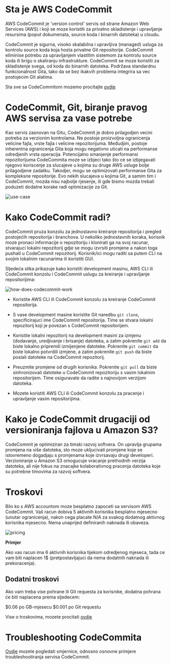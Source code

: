 # Sta je AWS CodeCommit

AWS CodeCommit je 'version control' servis od strane Amazon Web Services (AWS) i koji se moze koristiti za privatno skladistenje i upravljanje resursima (poput dokumenata, source koda i binarnih datoteka) u cloudu.

CodeCommit je sigurna, visoko skalabilna i upravljiva (managed) usluga za kontrolu source koda koja hosta privatne Git repositorije. CodeCommit eliminise potrebu za upravljanjem vlastitim sistemom za kontrolu source koda ili brigu o skaliranju infrastrukture. CodeCommit se moze koristiti za skladistenje svega, od koda do binarnih datoteka. Podržava standardnu funkcionalnost Gita, tako da se bez ikakvih problema integrira sa vec postojecim Git alatima.

Sta sve sa CodeCommitom mozemo procitajte [ovdje](https://docs.aws.amazon.com/codecommit/latest/userguide/welcome.html#welcome-introducing)


#

# CodeCommit, Git, biranje pravog AWS servisa za vase potrebe

Kao servis zasnovan na Gitu, CodeCommit je dobro prilagodjen vecini potreba za verzionim kontrolama. Ne postoje proizvoljna ogranicenja velicine fajla, vrste fajla i velicine repozitorijuma. Međudjim, postoje inherentna ogranicenja Gita koja mogu negativno uticati na performanse odredjenih vrsta operacija. Potencijalno smanjenje performansi repozitorijuma CodeCommita moze se izbjeci tako što ce se izbjegavati njegovo koriscenje za slucajeve u kojima su druge AWS usluge bolje prilagodjene zadatku. Takodjer, mogu se optimizovati performanse Gita za kompleksne repositorije. Evo nekih slucajeva u kojima Git, a samim tim i CodeCommit, mozda nisu najbolje rjesenje, ili gde bismo mozda trebali poduzeti dodatne korake radi optimizacije za Git.

![use-case](/files/1.use-case.png)

# Kako CodeCommit radi?

CodeCommit pruza konzolu za jednostavno kreiranje repositorija i pregled postojećih repositorija i branchova. U nekoliko jednostavnih koraka, korisnik moze pronaci informacije o repozitoriju i klonirati ga na svoj racunar, stvarajuci lokalni repozitorij gdje se mogu izvrsiti promjene a nakon toga pushati u CodeCommit repozitorij. Korisnik/ici mogu raditi sa putem CLI na svojim lokalnim racunarima ili koristiti GUI.

Sljedeća slika prikazuje kako koristiti development masinu, AWS CLI ili CodeCommit konzolu i CodeCommit uslugu za kreiranje i upravljanje repositorijima:

![how-does-codecommit-work](/files/2.how-does-codecommit-work.png)

- Koristite AWS CLI ili CodeCommit konzolu za kreiranje CodeCommit repositorija.

- S vase development masine koristite Git naredbu `git clone`, specificirajuci ime CodeCommit repositorija. Time se stvara lokalni repozitorij koji je povezan s CodeCommit repositorijem.

- Koristite lokalni repozitorij na development masini za izmjenu (dodavanje, uredjivanje i brisanje) datoteka, a zatim pokrenite `git add` da biste lokalno pripremili izmijenjene datoteke. Pokrenite `git commit` da biste lokalno potvrdili izmjene, a zatim pokrenite `git push` da biste poslali datoteke na CodeCommit repozitorij.

- Preuzmite promjene od drugih korisnika. Pokrenite `git pull` da biste sinhronizovali datoteke u CodeCommit repozitoriju s vasim lokalnim repositorijem. Time osiguravate da radite s najnovijom verzijom datoteka.

- Mozete koristiti AWS CLI ili CodeCommit konzolu za pracenje i upravljanje vasim repositorijima.

# Kako je CodeCommit drugaciji od versioniranja fajlova u Amazon S3?

CodeCommit je optimiziran za timski razvoj softvera. On upravlja grupama promjena na više datoteka, sto moze ukljucivati ​​promjene koje se istovremeno dogadjaju s promjenama koje izvrsavaju drugi developeri. Verzioniranje u Amazon S3 omogucuje vracanje prethodnih verzija datoteka, ali nije fokus na znacajke kolaborativnog pracenja datoteka koje su potrebne timovima za razvoj softvera.

# Troskovi

Bilo ko s AWS accountom moze besplatno zapoceti sa servisom AWS CodeCommit. Vaš racun dobiva 5 aktivnih korisnika besplatno mjesecno (unutar ogranicenja), nakon cega placate N/A za svakog dodatnog aktivnog korisnika mjesecno. Nema unaprijed definiranih naknada ili obaveza.

![pricing](/files/3.pricing.png)

**Primjer** 

Ako vas racun ima 6 aktivnih korisnika tijekom odredjenog mjeseca, tada ce vam biti naplacen 1$ (pretpostavljajuci da nema dodatnih naknada ili prekoracenja).

## Dodatni troskovi

Ako vam treba vise pohrane ili Git requesta za korisnike, dodatna pohrana će biti naplacena prema sljedecem:

$0.06 po GB-mjesecu
$0.001 po Git requestu

Vise o troskovima, mozete procitati [ovdje](https://aws.amazon.com/codecommit/pricing/)

# Troubleshooting CodeCommita

[Ovdje](https://docs.aws.amazon.com/codecommit/latest/userguide/troubleshooting.html) mozete pogledati smjernice, odnosno osnovne primjere troubleshootiranja servisa CodeCommit. 